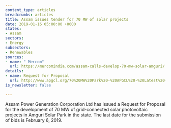 ```yaml
---
content_type: articles
breadcrumbs: articles
title: Assam issues tender for 70 MW of solar projects
date: 2019-01-16 05:00:00 +0000
states:
- Assam
sectors:
- Energy
subsectors:
- Renewables
sources:
- name: " Mercom"
  url: https://mercomindia.com/assam-calls-develop-70-mw-solar-amguri/
details:
- name: Request for Proposal
  url: http://www.apgcl.org/70%20MW%20Park%20-%20APGCL%20-%20Latest%20(07%201%202019).pdf
is_newsletter: false

---
```

Assam Power Generation Corporation Ltd has issued a Request for Proposal for the development of 70 MW of grid-connected solar photovoltaic projects in Amguri Solar Park in the state. The last date for the submission of bids is February 6, 2019.
